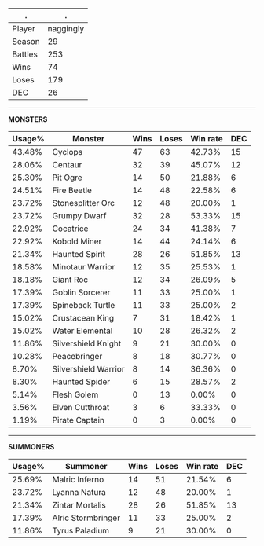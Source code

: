 .|.
|-|-
Player|naggingly
Season|29
Battles|253
Wins|74
Loses|179
DEC|26

---
**MONSTERS**

Usage%|Monster|Wins|Loses|Win rate|DEC|
-|-|-|-|-|-|
43.48%|Cyclops|47|63|42.73%|15|
28.06%|Centaur|32|39|45.07%|12|
25.30%|Pit Ogre|14|50|21.88%|6|
24.51%|Fire Beetle|14|48|22.58%|6|
23.72%|Stonesplitter Orc|12|48|20.00%|1|
23.72%|Grumpy Dwarf|32|28|53.33%|15|
22.92%|Cocatrice|24|34|41.38%|7|
22.92%|Kobold Miner|14|44|24.14%|6|
21.34%|Haunted Spirit|28|26|51.85%|13|
18.58%|Minotaur Warrior|12|35|25.53%|1|
18.18%|Giant Roc|12|34|26.09%|5|
17.39%|Goblin Sorcerer|11|33|25.00%|1|
17.39%|Spineback Turtle|11|33|25.00%|2|
15.02%|Crustacean King|7|31|18.42%|1|
15.02%|Water Elemental|10|28|26.32%|2|
11.86%|Silvershield Knight|9|21|30.00%|0|
10.28%|Peacebringer|8|18|30.77%|0|
8.70%|Silvershield Warrior|8|14|36.36%|0|
8.30%|Haunted Spider|6|15|28.57%|2|
5.14%|Flesh Golem|0|13|0.00%|0|
3.56%|Elven Cutthroat|3|6|33.33%|0|
1.19%|Pirate Captain|0|3|0.00%|0|

---
**SUMMONERS**

Usage%|Summoner|Wins|Loses|Win rate|DEC|
-|-|-|-|-|-|
25.69%|Malric Inferno|14|51|21.54%|6|
23.72%|Lyanna Natura|12|48|20.00%|1|
21.34%|Zintar Mortalis|28|26|51.85%|13|
17.39%|Alric Stormbringer|11|33|25.00%|2|
11.86%|Tyrus Paladium|9|21|30.00%|0|
